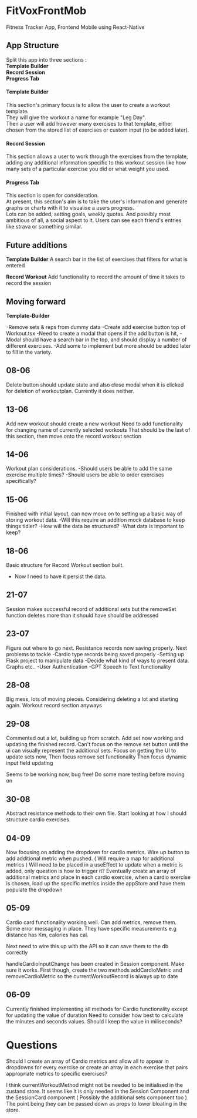 # FitVoxFrontMob
Fitness Tracker App, Frontend Mobile using React-Native


## App Structure
Split this app into three sections : <br/> 
**Template Builder** <br/> 
**Record Session** <br/> 
**Progress Tab** <br/> 

#### Template Builder
This section's primary focus is to allow the user to create a workout template. <br/> 
They will give the workout a name for example "Leg Day". <br/>
Then a user will add however many exercises to that template, either chosen from the stored list of exercises or custom input (to be added later).

#### Record Session
This section allows a user to work through the exercises from the template, adding any additional information specific to this workout session like how many sets of a particular exercise you did or what weight you used.

#### Progress Tab
This section is open for consideration. <br/>
At present, this section's aim is to take the user's information and generate graphs or charts with it to visualise a users progress. <br/>
Lots can be added, setting goals, weekly quotas. And possibly most ambitious of all, a social aspect to it. Users can see each friend's entries like strava or something similar.


## Future additions
**Template Builder**
A search bar in the list of exercises that filters for what is entered

**Record Workout**
Add functionality to record the amount of time it takes to record the session



## Moving forward

**Template-Builder**

-Remove sets & reps from dummy data
-Create add exercise button top of Workout.tsx
-Need to create a modal that opens if the add button is hit,
-Modal should have a search bar in the top, and should display a number of different exercises.
-Add some to implement but more should be added later to fill in the variety.

## 08-06

Delete button should update state and also close modal when it is clicked for deletion of workoutplan. Currently it does neither.

## 13-06

Add new workout should create a new workout
Need to add functionality for changing name of currently selected workouts
That should be the last of this section, then move onto the record workout section

## 14-06
Workout plan considerations. 
-Should users be able to add the same exercise multiple times?
-Should users be able to order exercises specifically?

## 15-06
Finished with initial layout, can now move on to setting up a basic way of storing workout data.
-Will this require an addition mock database to keep things tidier?
-How will the data be structured?
-What data is important to keep?

## 18-06
Basic structure for Record Workout section built.
- Now I need to have it persist the data. 

## 21-07
Session makes successful record of additional sets but the removeSet function deletes more than it should have should be addressed

## 23-07
Figure out where to go next. Resistance records now saving properly.
Next problems to tackle
-Cardio type records being saved properly
-Setting up Flask project to manipulate data
-Decide what kind of ways to present data. Graphs etc..
-User Authentication
-GPT Speech to Text functionality

## 28-08
Big mess, lots of moving pieces. Considering deleting a lot and starting again. Workout record section anyways

## 29-08
Commented out a lot, building up from scratch. Add set now working and updating the finished record.
Can't focus on the remove set button until the ui can visually represent the additional sets.
Focus on getting the UI to update sets now,
Then focus remove set functionality 
Then focus dynamic input field updating 

Seems to be working now, bug free!
Do some more testing before moving on

## 30-08
Abstract resistance methods to their own file. 
Start looking at how I should structure cardio exercises.

## 04-09
Now focusing on adding the dropdown for cardio metrics.
Wire up button to add additional metric when pushed. ( Will require a map for additional metrics )
Will need to be placed in a useEffect to update when a metric is added, only question is how to trigger it?
Eventually create an array of additional metrics and place in each cardio exercise, when a cardio exercise is chosen, load up the specific metrics inside the appStore and have them populate the dropdown

## 05-09
Cardio card functionality working well. Can add metrics, remove them. Some error messaging in place. They have specific measurements e.g distance has Km, calories has cal.

Next need to wire this up with the API so it can save them to the db correctly

handleCardioInputChange has been created in Session component. Make sure it works.
First though, create the two methods addCardioMetric and removeCardioMetric so the currentWorkoutRecord is always up to date

## 06-09
Currently finished implementing all methods for Cardio functionality except for updating the value of duration
Need to consider how best to calculate the minutes and seconds values. Should I keep the value in miliseconds?

# Questions
Should I create an array of Cardio metrics and allow all to appear in dropdowns for every exercise or create an array in each exercise that pairs appropriate metrics to specific exercises?

I think currentWorkoutMethod might not be needed to be initialised in the zustand store. It seems like it is only needed in the Session Component and the SessionCard component ( Possibly the additional sets component too ) The point being they can be passed down as props to lower bloating in the store.
